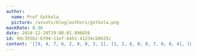 ```yaml
---
author:
  name: Prof Gotkola
  picture: /assets/blog/authors/gotkola.png
maskRate: 0.36
date: 2024-12-20T19:00:01.896656
id: 9dc355b2-bf04-11ef-b451-41234cb8625c
content: '[[9, 4, 7, 6, 2, 8, 0, 3, 1], [1, 2, 6, 0, 0, 7, 0, 8, 4], [8, 5, 3, 9, 4, 1, 0, 0, 0], [0, 6, 2, 7, 0, 9, 4, 0, 3], [3, 9, 1, 4, 0, 2, 8, 5, 7], [0, 0, 4, 0, 5, 0, 0, 9, 0], [6, 7, 5, 8, 1, 4, 3, 2, 0], [2, 1, 0, 0, 0, 0, 0, 4, 0], [4, 3, 0, 0, 9, 0, 0, 0, 5]]'
---
```

